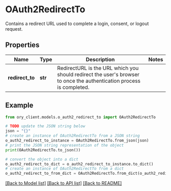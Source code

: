 # OAuth2RedirectTo

Contains a redirect URL used to complete a login, consent, or logout request.

## Properties

Name | Type | Description | Notes
------------ | ------------- | ------------- | -------------
**redirect_to** | **str** | RedirectURL is the URL which you should redirect the user&#39;s browser to once the authentication process is completed. | 

## Example

```python
from ory_client.models.o_auth2_redirect_to import OAuth2RedirectTo

# TODO update the JSON string below
json = "{}"
# create an instance of OAuth2RedirectTo from a JSON string
o_auth2_redirect_to_instance = OAuth2RedirectTo.from_json(json)
# print the JSON string representation of the object
print(OAuth2RedirectTo.to_json())

# convert the object into a dict
o_auth2_redirect_to_dict = o_auth2_redirect_to_instance.to_dict()
# create an instance of OAuth2RedirectTo from a dict
o_auth2_redirect_to_from_dict = OAuth2RedirectTo.from_dict(o_auth2_redirect_to_dict)
```
[[Back to Model list]](../README.md#documentation-for-models) [[Back to API list]](../README.md#documentation-for-api-endpoints) [[Back to README]](../README.md)


